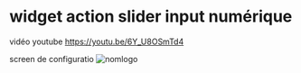 # widget action slider input numérique

vidéo youtube
https://youtu.be/6Y_U8OSmTd4

screen de configuratio
<img src="/curseur input numb.pngpg" alt="nomlogo"/>


